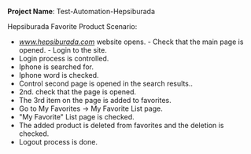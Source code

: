 **Project Name**: Test-Automation-Hepsiburada

Hepsiburada Favorite Product Scenario:

- _www.hepsiburada.com_ website opens. - Check that the main page is opened. - Login to the site.
- Login process is controlled.
- Iphone is searched for.
- Iphone word is checked.
- Control second page is opened in the search results..
- 2nd. check that the page is opened.
- The 3rd item on the page is added to favorites.
- Go to My Favorites -> My Favorite List page.
- "My Favorite" List page is checked.
- The added product is deleted from favorites and the deletion is checked. 
- Logout process is done.

